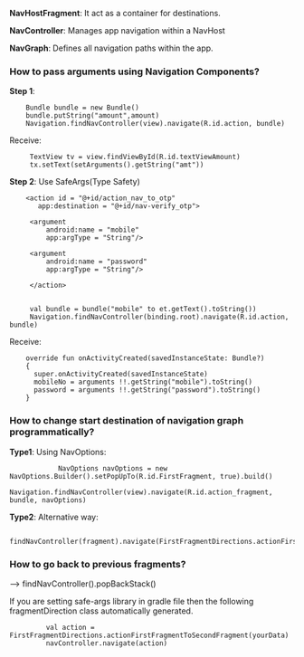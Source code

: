 **NavHostFragment**: It act as a container for destinations.

**NavController**: Manages app navigation within a NavHost

**NavGraph**: Defines all navigation paths within the app.

### How to pass arguments using Navigation Components?

**Step 1**: 

        Bundle bundle = new Bundle()
        bundle.putString("amount",amount)
        Navigation.findNavController(view).navigate(R.id.action, bundle)

   Receive:

         TextView tv = view.findViewById(R.id.textViewAmount)
         tx.setText(setArguments().getString("amt"))


**Step 2**: Use SafeArgs(Type Safety)

        <action id = "@+id/action_nav_to_otp"
           app:destination = "@+id/nav-verify_otp">

         <argument 
             android:name = "mobile"
             app:argType = "String"/>

         <argument
             android:name = "password"
             app:argType = "String"/>

         </action>


         val bundle = bundle("mobile" to et.getText().toString())
         Navigation.findNavController(binding.root).navigate(R.id.action, bundle)


Receive:

        override fun onActivityCreated(savedInstanceState: Bundle?)
        {
          super.onActivityCreated(savedInstanceState)
          mobileNo = arguments !!.getString("mobile").toString()
          password = arguments !!.getString("password").toString()
        }


### How to change start destination of navigation graph programmatically?

**Type1**: Using NavOptions:

                NavOptions navOptions = new NavOptions.Builder().setPopUpTo(R.id.FirstFragment, true).build()
                Navigation.findNavController(view).navigate(R.id.action_fragment, bundle, navOptions)

**Type2**: Alternative way:

                findNavController(fragment).navigate(FirstFragmentDirections.actionFirstFragmentToSecondFragment)


 ### How to go back to previous fragments?

  --> findNavController().popBackStack()

  If you are setting safe-args library in gradle file then the following fragmentDirection class automatically generated.

             val action = FirstFragmentDirections.actionFirstFragmentToSecondFragment(yourData)
             navController.navigate(action)
